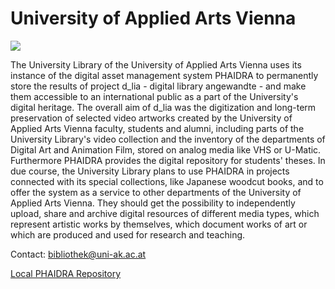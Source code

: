 # University of Applied Arts Vienna

![](/assets/img/partner_logos/csm_Uni_fu__r_angewandte_Kunst_Wien.png)

The University Library of the University of Applied Arts Vienna uses its instance of the digital asset management system PHAIDRA to permanently store the results of project d_lia - digital library angewandte - and make them accessible to an international public as a part of the University's digital heritage. The overall aim of d_lia was the digitization and long-term preservation of selected video artworks created by the University of Applied Arts Vienna faculty, students and alumni, including parts of the University Library's video collection and the inventory of the departments of Digital Art and Animation Film, stored on analog media like VHS or U-Matic. Furthermore PHAIDRA provides the digital repository for students' theses. In due course, the University Library plans to use PHAIDRA in projects connected with its special collections, like Japanese woodcut books, and to offer the system as a service to other departments of the University of Applied Arts Vienna. They should get the possibility to independently upload, share and archive digital resources of different media types, which represent artistic works by themselves, which document works of art or which are produced and used for research and teaching.

Contact: <bibliothek@uni-ak.ac.at>

[Local PHAIDRA Repository](https://phaidra.bibliothek.uni-ak.ac.at/)
